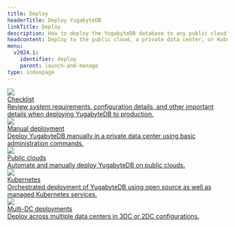 ```yaml
---
title: Deploy
headerTitle: Deploy YugabyteDB
linkTitle: Deploy
description: How to deploy the YugabyteDB database to any public cloud or private data center or Kubernetes. Includes checklist and manual deployment options as well.
headcontent: Deploy to the public cloud, a private data center, or Kubernetes
menu:
  v2024.1:
    identifier: deploy
    parent: launch-and-manage
type: indexpage
---
```


<div class="row">
  <div class="col-12 col-md-6 col-lg-12 col-xl-6">
    <a class="section-link icon-offset" href="checklist/">
      <div class="head">
        <img class="icon" src="/images/section_icons/deploy/checklist.png" aria-hidden="true" />
        <div class="title">Checklist</div>
      </div>
      <div class="body">
          Review system requirements, configuration details, and other important details when deploying YugabyteDB to production.
      </div>
    </a>
  </div>
  <div class="col-12 col-md-6 col-lg-12 col-xl-6">
    <a class="section-link icon-offset" href="manual-deployment/">
      <div class="head">
        <img class="icon" src="/images/section_icons/deploy/manual-deployment.png" aria-hidden="true" />
        <div class="title">Manual deployment</div>
      </div>
      <div class="body">
          Deploy YugabyteDB manually in a private data center using basic administration commands.
      </div>
    </a>
  </div>

  <div class="col-12 col-md-6 col-lg-12 col-xl-6">
    <a class="section-link icon-offset" href="public-clouds/">
      <div class="head">
        <img class="icon" src="/images/section_icons/deploy/public-clouds.png" aria-hidden="true" />
        <div class="title">Public clouds</div>
      </div>
      <div class="body">
        Automate and manually deploy YugabyteDB on public clouds.
      </div>
    </a>
  </div>

  <div class="col-12 col-md-6 col-lg-12 col-xl-6">
    <a class="section-link icon-offset" href="kubernetes/">
      <div class="head">
        <img class="icon" src="/images/section_icons/deploy/kubernetes.png" aria-hidden="true" />
        <div class="title">Kubernetes</div>
      </div>
      <div class="body">
        Orchestrated deployment of YugabyteDB using open source as well as managed Kubernetes services.
      </div>
    </a>
  </div>

  <div class="col-12 col-md-6 col-lg-12 col-xl-6">
    <a class="section-link icon-offset" href="multi-dc/">
      <div class="head">
        <img class="icon" src="/images/section_icons/explore/planet_scale.png" aria-hidden="true" />
        <div class="title">Multi-DC deployments</div>
      </div>
      <div class="body">
          Deploy across multiple data centers in 3DC or 2DC configurations.
      </div>
    </a>
  </div>

</div>
